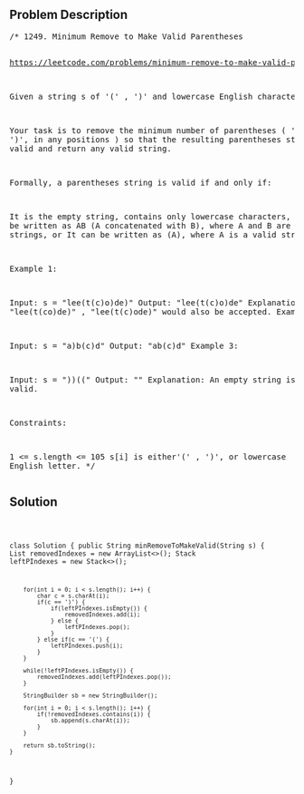 <!--
<style>
  body { font-family: Arial, sans-serif; }
  .container { max-width: 100%; margin: 0 auto; padding: 10px; }
  .comment-block { background-color: #f9f9f9; padding: 10px; border-left: 5px solid #ccc; max-width: 200px; margin: 20px auto; overflow-wrap: break-word; white-space: pre-wrap; }
  .code-block { background-color: #f4f4f4; padding: 10px; border: 1px solid #ddd; max-width: 50%; margin: 20px auto; overflow-wrap: break-word; white-space: pre-wrap; }
</style>
-->

<div class='container'>
<h2>Problem Description</h2>
<div class='comment-block'>
<pre>
/* 1249. Minimum Remove to Make Valid Parentheses

https://leetcode.com/problems/minimum-remove-to-make-valid-parentheses/


Given a string s of '(' , ')' and lowercase English characters.

Your task is to remove the minimum number of parentheses ( '(' or ')', in any positions ) 
so that the resulting parentheses string is valid and return any valid string.

Formally, a parentheses string is valid if and only if:

It is the empty string, contains only lowercase characters, or
It can be written as AB (A concatenated with B), where A and B are valid strings, or
It can be written as (A), where A is a valid string.
 

Example 1:

Input: s = "lee(t(c)o)de)"
Output: "lee(t(c)o)de"
Explanation: "lee(t(co)de)" , "lee(t(c)ode)" would also be accepted.
Example 2:

Input: s = "a)b(c)d"
Output: "ab(c)d"
Example 3:

Input: s = "))(("
Output: ""
Explanation: An empty string is also valid.
 

Constraints:

1 <= s.length <= 105
s[i] is either'(' , ')', or lowercase English letter.
*/
</pre>
</div>

<h2>Solution</h2>
<div class='code-block'>
<pre><code class='language-java'>

class Solution {
    public String minRemoveToMakeValid(String s) {
        List<Integer> removedIndexes = new ArrayList<>();
        Stack<Integer> leftPIndexes = new Stack<>();

        for(int i = 0; i < s.length(); i++) {
            char c = s.charAt(i);
            if(c == ')') {
                if(leftPIndexes.isEmpty()) {
                    removedIndexes.add(i);
                } else {
                    leftPIndexes.pop();
                }
            } else if(c == '(') {
                leftPIndexes.push(i);
            }
        }

        while(!leftPIndexes.isEmpty()) {
            removedIndexes.add(leftPIndexes.pop());
        }

        StringBuilder sb = new StringBuilder();

        for(int i = 0; i < s.length(); i++) {
            if(!removedIndexes.contains(i)) {
                sb.append(s.charAt(i));
            }
        }

        return sb.toString();
    }
}</code></pre>
</div>
</div>
